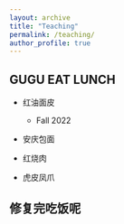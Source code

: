 ```yaml
---
layout: archive
title: "Teaching"
permalink: /teaching/
author_profile: true
---
```


## GUGU EAT LUNCH


* 红油面皮
    * Fall 2022 
  

* 安庆包面
* 红烧肉
* 虎皮凤爪
  
## 修复完吃饭呢
